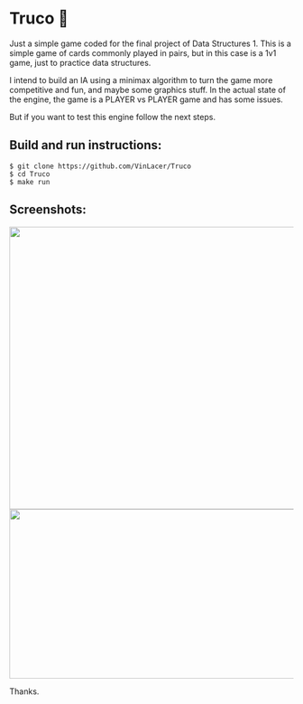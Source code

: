 # Truco 🎲

Just a simple game coded for the final project of Data Structures 1. This is a simple game of cards commonly played in pairs, but in this case is a 1v1 game, just to practice data structures.

I intend to build an IA using a minimax algorithm to turn the game more competitive and fun, and maybe some graphics stuff. In the actual state of the engine, the game is a PLAYER vs PLAYER game and has some issues.

But if you want to test this engine follow the next steps.
## Build and run instructions:
```
$ git clone https://github.com/VinLacer/Truco
$ cd Truco
$ make run
```

## Screenshots:

<img src = "https://user-images.githubusercontent.com/71742380/192006671-694513e3-b8c4-4e20-b3ba-8666642db88a.png" width = "650" height ="500">

<img src = "https://media.giphy.com/media/c7oYyva9558bnPDSm0/giphy.gif" width="650" height="300">



Thanks.


